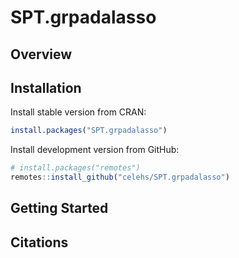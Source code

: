 # SPT.grpadalasso


## Overview


## Installation

Install stable version from CRAN:

``` r
install.packages("SPT.grpadalasso")
```

Install development version from GitHub:

``` r
# install.packages("remotes")
remotes::install_github("celehs/SPT.grpadalasso")
```

## Getting Started



## Citations


